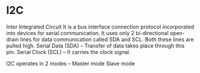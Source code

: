 # I2C
Inter Integrated Circuit
It is a bus interface connection protocol incorporated into devices for serial communication.
It uses only 2 bi-directional open-drain lines for data communication called SDA and SCL. Both these lines are pulled high.
  Serial Data (SDA) – Transfer of data takes place through this pin.
  Serial Clock (SCL) – It carries the clock signal.

I2C operates in 2 modes –
  Master mode
  Slave mode
